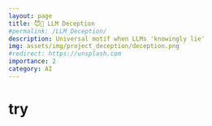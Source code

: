 ```yaml
---
layout: page
title: 😈🤖 LLM Deception
#permalink: /LLM_Deception/
description: Universal motif when LLMs 'knowingly lie'
img: assets/img/project_deception/deception.png
#redirect: https://unsplash.com
importance: 2
category: AI
---
```


<object data="/assets/pdf/Deception_Rxiv.pdf" width="1000" height="1000" type='application/pdf'></object>


# try